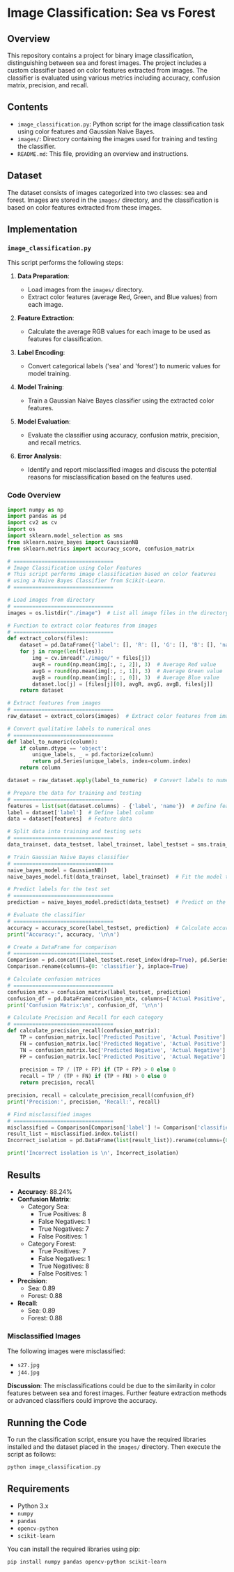 # Image Classification: Sea vs Forest

## Overview

This repository contains a project for binary image classification, distinguishing between sea and forest images. The project includes a custom classifier based on color features extracted from images. The classifier is evaluated using various metrics including accuracy, confusion matrix, precision, and recall. 

## Contents

- `image_classification.py`: Python script for the image classification task using color features and Gaussian Naive Bayes.
- `images/`: Directory containing the images used for training and testing the classifier.
- `README.md`: This file, providing an overview and instructions.

## Dataset

The dataset consists of images categorized into two classes: sea and forest. Images are stored in the `images/` directory, and the classification is based on color features extracted from these images. 

## Implementation

### `image_classification.py`

This script performs the following steps:

1. **Data Preparation**:
   - Load images from the `images/` directory.
   - Extract color features (average Red, Green, and Blue values) from each image.

2. **Feature Extraction**:
   - Calculate the average RGB values for each image to be used as features for classification.

3. **Label Encoding**:
   - Convert categorical labels ('sea' and 'forest') to numeric values for model training.

4. **Model Training**:
   - Train a Gaussian Naive Bayes classifier using the extracted color features.

5. **Model Evaluation**:
   - Evaluate the classifier using accuracy, confusion matrix, precision, and recall metrics.

6. **Error Analysis**:
   - Identify and report misclassified images and discuss the potential reasons for misclassification based on the features used.

### Code Overview

```python
import numpy as np
import pandas as pd
import cv2 as cv
import os
import sklearn.model_selection as sms
from sklearn.naive_bayes import GaussianNB
from sklearn.metrics import accuracy_score, confusion_matrix

# ================================
# Image Classification using Color Features
# This script performs image classification based on color features
# using a Naive Bayes Classifier from Scikit-Learn.
# ================================

# Load images from directory
# ================================
images = os.listdir("./image")  # List all image files in the directory

# Function to extract color features from images
# ================================
def extract_colors(files):
    dataset = pd.DataFrame({'label': [], 'R': [], 'G': [], 'B': [], 'name': []})
    for j in range(len(files)):
        img = cv.imread("./image/" + files[j])
        avgR = round(np.mean(img[:, :, 2]), 3)  # Average Red value
        avgG = round(np.mean(img[:, :, 1]), 3)  # Average Green value
        avgB = round(np.mean(img[:, :, 0]), 3)  # Average Blue value
        dataset.loc[j] = [files[j][0], avgR, avgG, avgB, files[j]]
    return dataset

# Extract features from images
# ================================
raw_dataset = extract_colors(images)  # Extract color features from images

# Convert qualitative labels to numerical ones
# ================================
def label_to_numeric(column):
    if column.dtype == 'object':
        unique_labels, _ = pd.factorize(column)
        return pd.Series(unique_labels, index=column.index)
    return column

dataset = raw_dataset.apply(label_to_numeric)  # Convert labels to numerical values

# Prepare the data for training and testing
# ================================
features = list(set(dataset.columns) - {'label', 'name'})  # Define feature columns
label = dataset['label']  # Define label column
data = dataset[features]  # Feature data

# Split data into training and testing sets
# ================================
data_trainset, data_testset, label_trainset, label_testset = sms.train_test_split(data, label, test_size=0.2)

# Train Gaussian Naive Bayes classifier
# ================================
naive_bayes_model = GaussianNB()
naive_bayes_model.fit(data_trainset, label_trainset)  # Fit the model to the training data

# Predict labels for the test set
# ================================
prediction = naive_bayes_model.predict(data_testset)  # Predict on the test data

# Evaluate the classifier
# ================================
accuracy = accuracy_score(label_testset, prediction)  # Calculate accuracy
print("Accuracy:", accuracy, '\n\n')

# Create a DataFrame for comparison
# ================================
Comparison = pd.concat([label_testset.reset_index(drop=True), pd.Series(prediction)], axis=1)
Comparison.rename(columns={0: 'classifier'}, inplace=True)

# Calculate confusion matrices
# ================================
confusion_mtx = confusion_matrix(label_testset, prediction)
confusion_df = pd.DataFrame(confusion_mtx, columns=['Actual Positive', 'Actual Negative'], index=['Predicted Positive', 'Predicted Negative'])
print('Confusion Matrix:\n', confusion_df, '\n\n')

# Calculate Precision and Recall for each category
# ================================
def calculate_precision_recall(confusion_matrix):
    TP = confusion_matrix.loc['Predicted Positive', 'Actual Positive']
    FN = confusion_matrix.loc['Predicted Negative', 'Actual Positive']
    TN = confusion_matrix.loc['Predicted Negative', 'Actual Negative']
    FP = confusion_matrix.loc['Predicted Positive', 'Actual Negative']
    
    precision = TP / (TP + FP) if (TP + FP) > 0 else 0
    recall = TP / (TP + FN) if (TP + FN) > 0 else 0
    return precision, recall

precision, recall = calculate_precision_recall(confusion_df)
print('Precision:', precision, 'Recall:', recall)

# Find misclassified images
# ================================
misclassified = Comparison[Comparison['label'] != Comparison['classifier']]
result_list = misclassified.index.tolist()
Incorrect_isolation = pd.DataFrame(list(result_list)).rename(columns={0: 'name'})

print('Incorrect isolation is \n', Incorrect_isolation)
```

## Results

- **Accuracy**: 88.24%
- **Confusion Matrix**:
  - Category Sea:
    - True Positives: 8
    - False Negatives: 1
    - True Negatives: 7
    - False Positives: 1
  - Category Forest:
    - True Positives: 7
    - False Negatives: 1
    - True Negatives: 8
    - False Positives: 1
- **Precision**:
  - Sea: 0.89
  - Forest: 0.88
- **Recall**:
  - Sea: 0.89
  - Forest: 0.88

### Misclassified Images

The following images were misclassified:
- `s27.jpg`
- `j44.jpg`

**Discussion**: The misclassifications could be due to the similarity in color features between sea and forest images. Further feature extraction methods or advanced classifiers could improve the accuracy.

## Running the Code

To run the classification script, ensure you have the required libraries installed and the dataset placed in the `images/` directory. Then execute the script as follows:

```bash
python image_classification.py
```

## Requirements

- Python 3.x
- `numpy`
- `pandas`
- `opencv-python`
- `scikit-learn`

You can install the required libraries using pip:

```bash
pip install numpy pandas opencv-python scikit-learn
```
